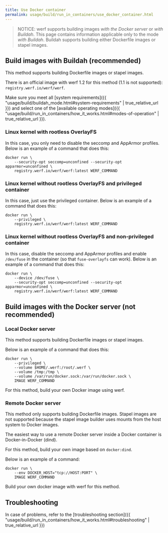 ```yaml
---
title: Use Docker container
permalink: usage/build/run_in_containers/use_docker_container.html
---
```


> NOTICE: werf supports building images _with the Docker server_ or _with Buildah_. This page contains information applicable only to the mode _with Buildah_. Buildah supports building either Dockerfile images or stapel images.

## Build images with Buildah (recommended)

This method supports building Dockerfile images or stapel images.

There is an official image with werf 1.2 for this method (1.1 is not supported): `registry.werf.io/werf/werf`.

Make sure you meet all [system requirements]({{ "usage/build/buildah_mode.html#system-requirements" | true_relative_url }}) and select one of the [available operating modes]({{ "usage/build/run_in_containers/how_it_works.html#modes-of-operation" | true_relative_url }}).

### Linux kernel with rootless OverlayFS

In this case, you only need to disable the seccomp and AppArmor profiles. Below is an example of a command that does this:

```shell
docker run \
    --security-opt seccomp=unconfined --security-opt apparmor=unconfined \
    registry.werf.io/werf/werf:latest WERF_COMMAND
```

### Linux kernel without rootless OverlayFS and privileged container

In this case, just use the privileged container. Below is an example of a command that does this:

```shell
docker run \
    --privileged \
    registry.werf.io/werf/werf:latest WERF_COMMAND
```

### Linux kernel without rootless OverlayFS and non-privileged container

In this case, disable the seccomp and AppArmor profiles and enable `/dev/fuse` in the container (so that `fuse-overlayfs` can work). Below is an example of a command that does this:

```shell
docker run \
    --device /dev/fuse \
    --security-opt seccomp=unconfined --security-opt apparmor=unconfined \
    registry.werf.io/werf/werf:latest WERF_COMMAND
```

## Build images with the Docker server (not recommended)

### Local Docker server

This method supports building Dockerfile images or stapel images.

Below is an example of a command that does this:

```shell
docker run \
    --privileged \
    --volume $HOME/.werf:/root/.werf \
    --volume /tmp:/tmp \
    --volume /var/run/docker.sock:/var/run/docker.sock \
    IMAGE WERF_COMMAND
```

For this method, build your own Docker image using werf.

### Remote Docker server

This method only supports building Dockerfile images. Stapel images are not supported because the stapel image builder uses mounts from the host system to Docker images.

The easiest way to use a remote Docker server inside a Docker container is Docker-in-Docker (dind).

For this method, build your own image based on `docker:dind`.

Below is an example of a command:

```shell
docker run \
    --env DOCKER_HOST="tcp://HOST:PORT" \
    IMAGE WERF_COMMAND
```

Build your own docker image with werf for this method.

## Troubleshooting

In case of problems, refer to the [troubleshooting section]({{ "usage/build/run_in_containers/how_it_works.html#troubleshooting" | true_relative_url }})
